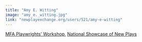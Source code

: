 ```yaml
---
title: "Amy E. Witting"
image: "amy_e._witting.jpg"
link: "newplayexchange.org/users/521/amy-e-witting"
---
```


[MFA Playwrights’ Workshop](/programs/mfa-playwrights-workshop), [National Showcase of New Plays](/programs/national-showcase-of-new-plays)